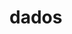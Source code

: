 # dados
<blockquote>
<img src='dados.png>

[![]()]()
[![https://www.youtube.com/watch?v=8GSurpLUSoM](miniatura)](video "https://www.youtube.com/watch?v=8GSurpLUSoM")
</blockquote>